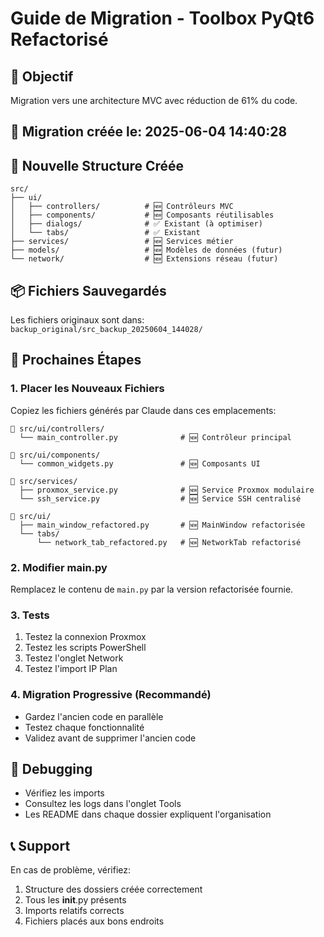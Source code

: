# Guide de Migration - Toolbox PyQt6 Refactorisé

## 🎯 Objectif
Migration vers une architecture MVC avec réduction de 61% du code.

## 📅 Migration créée le: 2025-06-04 14:40:28

## 📁 Nouvelle Structure Créée

```
src/
├── ui/
│   ├── controllers/          # 🆕 Contrôleurs MVC
│   ├── components/           # 🆕 Composants réutilisables
│   ├── dialogs/              # ✅ Existant (à optimiser)
│   └── tabs/                 # ✅ Existant
├── services/                 # 🆕 Services métier  
├── models/                   # 🆕 Modèles de données (futur)
└── network/                  # 🆕 Extensions réseau (futur)
```

## 📦 Fichiers Sauvegardés
Les fichiers originaux sont dans: `backup_original/src_backup_20250604_144028/`

## 🔄 Prochaines Étapes

### 1. Placer les Nouveaux Fichiers
Copiez les fichiers générés par Claude dans ces emplacements:

```
📁 src/ui/controllers/
  └── main_controller.py              # 🆕 Contrôleur principal

📁 src/ui/components/  
  └── common_widgets.py               # 🆕 Composants UI

📁 src/services/
  ├── proxmox_service.py              # 🆕 Service Proxmox modulaire
  └── ssh_service.py                  # 🆕 Service SSH centralisé

📁 src/ui/
  ├── main_window_refactored.py       # 🆕 MainWindow refactorisée
  └── tabs/
      └── network_tab_refactored.py   # 🆕 NetworkTab refactorisé
```

### 2. Modifier main.py
Remplacez le contenu de `main.py` par la version refactorisée fournie.

### 3. Tests
1. Testez la connexion Proxmox
2. Testez les scripts PowerShell  
3. Testez l'onglet Network
4. Testez l'import IP Plan

### 4. Migration Progressive (Recommandé)
- Gardez l'ancien code en parallèle
- Testez chaque fonctionnalité
- Validez avant de supprimer l'ancien code

## 🐛 Debugging
- Vérifiez les imports
- Consultez les logs dans l'onglet Tools
- Les README dans chaque dossier expliquent l'organisation

## 📞 Support
En cas de problème, vérifiez:
1. Structure des dossiers créée correctement
2. Tous les __init__.py présents  
3. Imports relatifs corrects
4. Fichiers placés aux bons endroits

